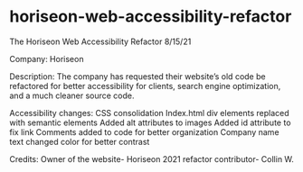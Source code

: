 # horiseon-web-accessibility-refactor

The Horiseon Web Accessibility Refactor  8/15/21

Company:
Horiseon

Description:
The company has requested their website’s old code be refactored for better accessibility for clients, search engine optimization, and a much cleaner source code.

Accessibility changes:
CSS consolidation
Index.html div elements replaced with semantic elements 
Added alt attributes to images
Added id attribute to fix link
Comments added to code for better organization
Company name text changed color for better contrast

Credits:
Owner of the website- Horiseon
2021 refactor contributor- Collin W.
